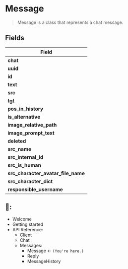 # Message
> Message is a class that represents a chat message.

## Fields
| Field | 
| --- |
| **chat** |
| **uuid** |
| **id** |
| **text** |
| **src** |
| **tgt** |
| **pos_in_history** |
| **is_alternative** |
| **image_relative_path** |
| **image_prompt_text** |
| **deleted** |
| **src_name** |
| **src_internal_id** |
| **src_is_human** |
| **src_character_avatar_file_name** |
| **src_character_dict** |
| **responsible_username** |


## 📖:
- Welcome 
- Getting started
- API Reference:
  - Client 
  - Chat
  - Messages:
    - Message <- `(You're here.)`
    - Reply
    - MessageHistory